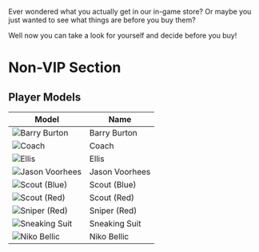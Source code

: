 Ever wondered what you actually get in our in-game store? Or maybe you just wanted to see what things are before you buy them?

Well now you can take a look for yourself and decide before you buy!

# Non-VIP Section

## Player Models

| Model | Name |
| ----- | ---- |
| ![Barry Burton](https://imgur.com/GYpPmax.png) | Barry Burton |
| ![Coach](https://imgur.com/pv9Yzhy.png) | Coach |
| ![Ellis](https://imgur.com/LXSJ98t.png) | Ellis |
| ![Jason Voorhees](https://imgur.com/URUqxf4.png) | Jason Voorhees |
| ![Scout (Blue)](https://imgur.com/ouSCdXF.png) | Scout (Blue) |
| ![Scout (Red)](https://imgur.com/uuIdMcm.png) | Scout (Red) |
| ![Sniper (Red) ](https://imgur.com/PEmFkOh.png) | Sniper (Red)  |
| ![Sneaking Suit](https://imgur.com/OXx6nTi.png) | Sneaking Suit |
| ![Niko Bellic](https://imgur.com/p9NSepZ.png) | Niko Bellic |
